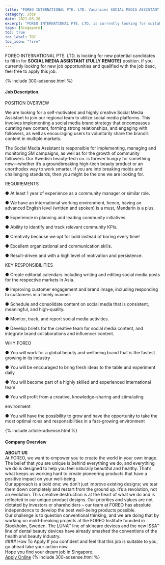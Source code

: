 ```yaml
---
title: "FOREO INTERNATIONAL PTE. LTD. Vacancies SOCIAL MEDIA ASSISTANT (FULLY REMOTE)" 
category: Jobs 
date: 2021-03-20 
excerpt: "FOREO INTERNATIONAL PTE. LTD. is currently looking for suitable person to fill in the SOCIAL MEDIA ASSISTANT (FULLY REMOTE) which based in Singapore" 
tags: [Singapore] 
toc: true 
toc_label: TOC 
toc_icon: "fire" 
--- 
```


<p>FOREO INTERNATIONAL PTE. LTD. is looking for new potential candidates to fill in for <b>SOCIAL MEDIA ASSISTANT (FULLY REMOTE)</b> position. If you currently looking for new job opportunities and qualified with the job desc, feel free to apply this job.
</p>{% include 300-adsense.html %} 
<div><div><h4>Job Description</h4></div><div><div><span><div><p>POSITION OVERVIEW</p><p>We are looking for a self-motivated and highly creative Social Media Assistant to join our regional team to utilize social media platforms. This involves implementing a social media brand strategy that encompasses curating new content, forming strong relationships, and engaging with followers, as well as encouraging users to voluntarily share the brand&#8217;s content in multiple markets.</p><p>The Social Media Assistant is responsible for implementing, managing and monitoring SM campaigns, as well as for the growth of community followers. Our Swedish beauty-tech co. is forever hungry for something new&#8212;whether it&#8217;s a groundbreaking high-tech beauty product or an unorthodox way to work smarter. If you are into breaking molds and challenging standards, then you might be the one we are looking for.</p><p>REQUIREMENTS</p><p>&#9679; At least 1 year of experience as a community manager or similar role.</p><p>&#9679; We have an international working environment, hence, having an advanced English level (written and spoken) is a must, Mandarin is a plus.</p><p>&#9679; Experience in planning and leading community initiatives.</p><p>&#9679; Ability to identify and track relevant community KPIs.</p><p>&#9679; Creativity because we opt for bold instead of boring every time!</p><p>&#9679; Excellent organizational and communication skills.</p><p>&#9679; Result-driven and with a high level of motivation and persistence.</p><p>KEY RESPONSIBILITIES</p><p>&#9679; Create editorial calendars including writing and editing social media posts for the respective markets in Asia.</p><p>&#9679; Improving customer engagement and brand image, including responding to customers in a timely manner.</p><p>&#9679; Schedule and consolidate content on social media that is consistent, meaningful, and high-quality.</p><p>&#9679; Monitor, track, and report social media activities.</p><p>&#9679; Develop briefs for the creative team for social media content, and integrate brand collaborations and influencer content.</p><p>WHY FOREO</p><p>&#9679; You will work for a global beauty and wellbeing brand that is the fastest growing in its industry</p><p>&#9679; You will be encouraged to bring fresh ideas to the table and experiment daily</p><p>&#9679; You will become part of a highly skilled and experienced international team</p><p>&#9679; You will profit from a creative, knowledge-sharing and stimulating</p><p>environment</p><p>&#9679; You will have the possibility to grow and have the opportunity to take the most optimal roles and responsibilities in a fast-growing environment</p></div></span></div></div></div> 
{% include article-adsense.html %} 
<div><div><h4>Company Overview</h4></div><div><div><span><div><div><strong>ABOUT US</strong></div>
<div>At FOREO, we want to empower you to create the world in your own image. The belief that you are unique is behind everything we do, and everything we do is designed to help you feel naturally beautiful and healthy. That&#8217;s what keeps us working hard to create pioneering products that have a positive impact on your well-being.</div>
<div>Our approach is a bold one: we don&#8217;t just improve existing designs; we tear them down completely and restart from the ground up. It&#8217;s a revolution, not an evolution. This creative destruction is at the heart of what we do and is reflected in our unique product designs. Our priorities and values are not dictated by investors or shareholders &#8211; our team at FOREO has absolute independence to develop the best well-being products possible.</div>
<div>Our challenge is to question conventional thinking, and we are doing that by working on mold-breaking projects at the FOREO Institute founded in Stockholm, Sweden. The LUNA&#8482; line of skincare devices and the new ISSA&#8482; line of dental beauty devices have already smashed the conventions of the health and beauty industry.</div></div></span></div></div></div> 
#### How To Apply 
If you confident and feel that this job is suitable to you, go ahead take your action now. <br/> 
Hope you find your dream job in Singapore. <br/> 
<a href="https://www.jobstreet.com.my/en/job/social-media-assistant-fully-remote-8423764/origin/sg?jobId=jobstreet-sg-job-8423764&" class="btn btn--info" target="_blank" rel="nofollow noopenner">Apply Online</a> 
{% include 300-adsense.html %} 